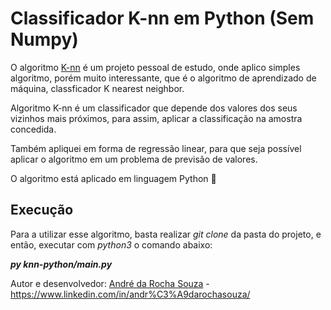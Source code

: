 # Classificador K-nn em Python (Sem Numpy)

O algoritmo [K-nn](https://en.wikipedia.org/wiki/K-nearest_neighbors_algorithm) é um projeto pessoal de estudo, onde aplico simples algoritmo, porém muito interessante, que é o algoritmo de aprendizado de máquina, classficador K nearest neighbor.

Algoritmo K-nn é um classificador que depende dos valores dos seus vizinhos mais próximos, para assim, aplicar a classificação na amostra concedida.

Também apliquei em forma de regressão linear, para que seja possível aplicar o algoritmo em um problema de previsão de valores.

O algoritmo está aplicado em linguagem Python 🐍

## Execução

Para a utilizar esse algoritmo, basta realizar *git clone* da pasta do projeto, e então, executar com *python3* o comando abaixo:

***py knn-python/main.py***


Autor e desenvolvedor: [André da Rocha Souza](https://github.com/andrerochasouza) - https://www.linkedin.com/in/andr%C3%A9darochasouza/
